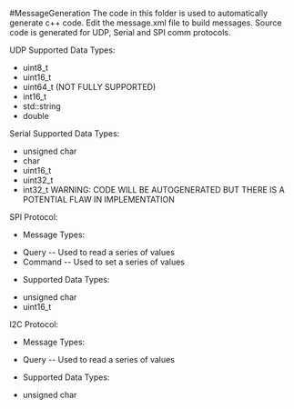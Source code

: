 #MessageGeneration
The code in this folder is used to automatically generate c++ code.
Edit the message.xml file to build messages.  Source code is generated for UDP, Serial and SPI comm protocols.

UDP Supported Data Types:
* uint8_t
* uint16_t
* uint64_t (NOT FULLY SUPPORTED)
* int16_t
* std::string
* double

Serial Supported Data Types:
* unsigned char
* char
* uint16_t
* uint32_t
* int32_t WARNING: CODE WILL BE AUTOGENERATED BUT THERE IS A POTENTIAL FLAW IN IMPLEMENTATION

SPI Protocol:
- Message Types:
* Query -- Used to read a series of values 
* Command -- Used to set a series of values
- Supported Data Types:
* unsigned char
* uint16_t

I2C Protocol:
- Message Types:
* Query -- Used to read a series of values 
- Supported Data Types:
* unsigned char
